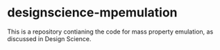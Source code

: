 # designscience-mpemulation
This is a repository contianing the code for mass property emulation, as discussed in Design Science.
